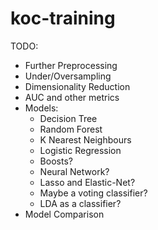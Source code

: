 # koc-training
TODO:
- Further Preprocessing
- Under/Oversampling
- Dimensionality Reduction
- AUC and other metrics
- Models:
  - Decision Tree
  - Random Forest
  - K Nearest Neighbours
  - Logistic Regression
  - Boosts?
  - Neural Network?
  - Lasso and Elastic-Net?
  - Maybe a voting classifier?
  - LDA as a classifier?
- Model Comparison
